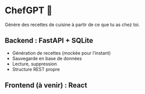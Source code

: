 # ChefGPT 🍝

Génère des recettes de cuisine à partir de ce que tu as chez toi.

## Backend : FastAPI + SQLite

- Génération de recettes (mockée pour l’instant)
- Sauvegarde en base de données
- Lecture, suppression
- Structure REST propre

## Frontend (à venir) : React
